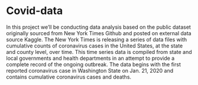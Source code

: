 # Covid-data
In this project we’ll be conducting data analysis based on the public dataset originally sourced from New York Times Github and posted on external data source Kaggle. The New York Times is releasing a series of data files with cumulative counts of coronavirus cases in the United States, at the state and county level, over time. This time series data is compiled from state and local governments and health departments in an attempt to provide a complete record of the ongoing outbreak. The data begins with the first reported coronavirus case in Washington State on Jan. 21, 2020 and contains cumulative coronavirus cases and deaths.
